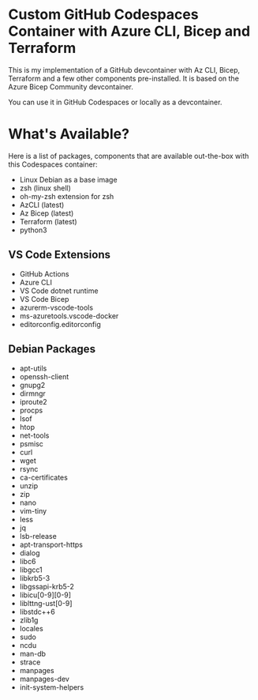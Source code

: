 # Custom GitHub Codespaces Container with Azure CLI, Bicep and Terraform 
This is my implementation of a GitHub devcontainer with Az CLI, Bicep, Terraform and a few other components pre-installed. It is based on the Azure Bicep Community devcontainer.

You can use it in GitHub Codespaces or locally as a devcontainer.

# What's Available?
Here is a list of packages, components that are available out-the-box with this Codespaces container:

- Linux Debian as a base image
- zsh (linux shell)
- oh-my-zsh extension for zsh
- AzCLI (latest)
- Az Bicep (latest)
- Terraform (latest)
- python3

## VS Code Extensions
- GitHub Actions
- Azure CLI
- VS Code dotnet runtime
- VS Code Bicep
- azurerm-vscode-tools
- ms-azuretools.vscode-docker
- editorconfig.editorconfig

## Debian Packages

- apt-utils
- openssh-client
- gnupg2
- dirmngr
- iproute2
- procps
- lsof
- htop
- net-tools
- psmisc
- curl
- wget
- rsync
- ca-certificates
- unzip
- zip
- nano
- vim-tiny
- less
- jq
- lsb-release
- apt-transport-https
- dialog
- libc6
- libgcc1
- libkrb5-3
- libgssapi-krb5-2
- libicu[0-9][0-9]
- liblttng-ust[0-9]
- libstdc++6
- zlib1g
- locales
- sudo
- ncdu
- man-db
- strace
- manpages
- manpages-dev
- init-system-helpers
